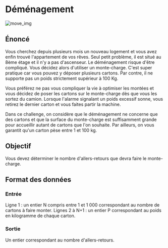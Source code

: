 # Déménagement

![move_img](https://cdn.pixabay.com/photo/2018/08/01/22/22/graphic-3578346_1280.png)

## Énoncé

Vous cherchez depuis plusieurs mois un nouveau logement et vous avez enfin trouvé l'appartement de vos rêves. Seul petit problème, il est situé au 8ème étage et il n'y a pas d'ascenseur. Le déménagement risque d'être compliqué. Vous décidez alors d'utiliser un monte-charge. C'est super pratique car vous pouvez y déposer plusieurs cartons. Par contre, il ne supporte pas un poids strictement supérieur à 100 Kg.

Vous préférez ne pas vous compliquer la vie à optimiser les montées et vous décidez de poser les cartons sur le monte-charge dès que vous les sortez du camion. Lorsque l'alarme signalant un poids excessif sonne, vous retirez le dernier carton et vous faites partir la machine.

Dans ce challenge, on considère que le déménagement ne concerne que des cartons et que la surface du monte-charge est suffisamment grande pour accueillir autant de cartons que l'on souhaite. Par ailleurs, on vous garantit qu'un carton pèse entre 1 et 100 kg.

## Objectif

Vous devez déterminer le nombre d'allers-retours que devra faire le monte-charge.

## Format des données

### Entrée

Ligne 1 : un entier N compris entre 1 et 1 000 correspondant au nombre de cartons à faire monter.
Lignes 2 à N+1 : un entier P correspondant au poids en kilogramme de chaque carton.

### Sortie

Un entier correspondant au nombre d'allers-retours.
